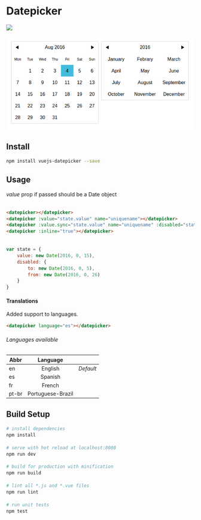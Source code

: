 # Datepicker

![](https://travis-ci.org/charliekassel/vuejs-datepicker.svg?branch=master)

![Screenshot](screenshots/screenshot.png)

## Install

``` bash
npm install vuejs-datepicker --save
```

## Usage

*value* prop if passed should be a Date object

``` html

<datepicker></datepicker>
<datepicker :value="state.value" name="uniquename"></datepicker>
<datepicker :value.sync="state.value" name="uniquename" :disabled="state.disabled"></datepicker>
<datepicker :inline="true"></datepicker>
```

``` javascript

var state = {
    value: new Date(2016, 0, 15),
    disabled: {
        to: new Date(2016, 0, 5),
        from: new Date(2016, 0, 26)    
    }
}

```


#### Translations
Added support to languages.

``` html
<datepicker language="es"></datepicker>
```
###### Languages available
| Abbr        | Language         |          |
| ----------- |:----------------:|---------:|
| en          | English          | *Default*| 
| es          | Spanish          |          |
| fr          | French           |          |
| pt-br       | Portuguese-Brazil|          |

## Build Setup

``` bash
# install dependencies
npm install

# serve with hot reload at localhost:8080
npm run dev

# build for production with minification
npm run build

# lint all *.js and *.vue files
npm run lint

# run unit tests
npm test
```
